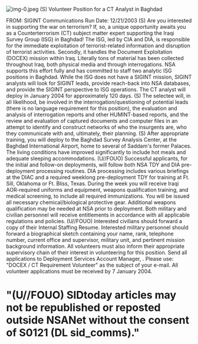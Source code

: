 ![img-0.jpeg](img-0.jpeg)
(S) Volunteer Position for a CT Analyst in Baghdad

FROM: SIGINT Communications
Run Date: $12 / 21 / 2003$
(S) Are you interested in supporting the war on terrorism? If, so, a unique opportunity awaits you as a Counterterrorism (CT) subject matter expert supporting the Iraqi Survey Group (ISG) in Baghdad! The ISG, led by CIA and DIA, is responsible for the immediate exploitation of terrorist-related information and disruption of terrorist activities. Secondly, it handles the Document Exploitation (DOCEX) mission within Iraq. Literally tons of material has been collected throughout Iraq, both physical media and through interrogations. NSA supports this effort fully and has committed to staff two analytic ISG positions in Baghdad. While the ISG does not have a SIGINT mission, SIGINT analysts will look for SIGINT leads, provide reach-back into NSA databases, and provide the SIGINT perspective to ISG operations. The CT analyst will deploy in January 2004 for approximately 120 days.
(S) The selectee will, in all likelihood, be involved in the interrogation/questioning of potential leads (there is no language requirement for this position), the evaluation and analysis of interrogation reports and other HUMINT-based reports, and the review and evaluation of captured documents and computer files in an attempt to identify and construct networks of who the insurgents are, who they communicate with and, ultimately, their planning.
(S) After appropriate training, you will deploy to the Baghdad Survey Analysis Center, at the Baghdad International Airport, home to several of Saddam's former Palaces. The living conditions have improved significantly to include hot meals and adequate sleeping accommodations.
(U//FOUO) Successful applicants, for the initial and follow-on deployments, will follow both NSA TDY and DIA pre-deployment processing routines. DIA processing includes various briefings at the DIAC and a required weeklong pre-deployment TDY for training at Ft. Sill, Oklahoma or Ft. Bliss, Texas. During the week you will receive Iraqi AOR-required uniforms and equipment, weapons qualification training, and medical screening, to include all required immunizations. You will be issued all necessary chemical/biological protective gear. Additional weapons qualification may be needed at NSA prior to deployment. Both military and civilian personnel will receive entitlements in accordance with all applicable regulations and policies.
(U//FOUO) Interested civilians should forward a copy of their Internal Staffing Resume. Interested military personnel should forward a biographical sketch containing your name, rank, telephone number, current office and supervisor, military unit, and pertinent mission background information. All volunteers must also inform their appropriate supervisory chain of their interest in volunteering for this position. Send all applications to Deployment Services Account Manager, . Please use: "DOCEX / CT Requirement Volunteer" as the subject of your e-mail. All volunteer applications must be received by 7 January 2004.

# "(U//FOUO) SIDtoday articles may not be republished or reposted outside NSANet without the consent of S0121 (DL sid_comms)."
